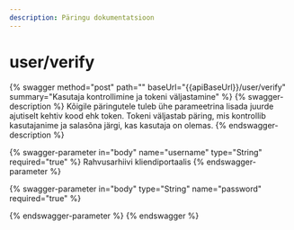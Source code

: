 ```yaml
---
description: Päringu dokumentatsioon
---
```


# user/verify

{% swagger method="post" path="" baseUrl="{{apiBaseUrl}}/user/verify" summary="Kasutaja kontrollimine ja tokeni väljastamine" %}
{% swagger-description %}
Kõigile päringutele tuleb ühe parameetrina lisada juurde ajutiselt kehtiv kood ehk token. Tokeni väljastab päring, mis kontrollib kasutajanime ja salasõna järgi, kas kasutaja on olemas.
{% endswagger-description %}

{% swagger-parameter in="body" name="username" type="String" required="true" %}
Rahvusarhiivi kliendiportaalis
{% endswagger-parameter %}

{% swagger-parameter in="body" type="String" name="password" required="true" %}

{% endswagger-parameter %}
{% endswagger %}
